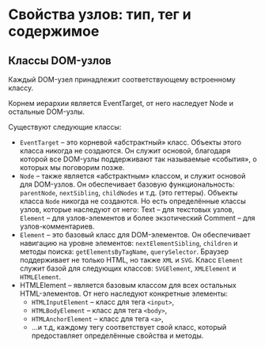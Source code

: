 # Свойства узлов: тип, тег и содержимое

## Классы DOM-узлов

Каждый DOM-узел принадлежит соответствующему встроенному классу.

Корнем иерархии является EventTarget, от него наследует Node и остальные DOM-узлы.

Существуют следующие классы:

- `EventTarget` – это корневой «абстрактный» класс. Объекты этого класса никогда не создаются. Он служит основой, благодаря которой все DOM-узлы поддерживают так называемые «события», о которых мы поговорим позже.
- `Node` – также является «абстрактным» классом, и служит основой для DOM-узлов. Он обеспечивает базовую функциональность: `parentNode`, `nextSibling`, `childNodes` и т.д. (это геттеры). Объекты класса `Node` никогда не создаются. Но есть определённые классы узлов, которые наследуют от него: Text – для текстовых узлов, `Element` – для узлов-элементов и более экзотический Comment – для узлов-комментариев.
- `Element` – это базовый класс для DOM-элементов. Он обеспечивает навигацию на уровне элементов: `nextElementSibling`, `children` и методы поиска: `getElementsByTagName`, `querySelector`. Браузер поддерживает не только HTML, но также `XML` и `SVG`. Класс `Element` служит базой для следующих классов: `SVGElement`, `XMLElement` и `HTMLElement`.
- HTMLElement – является базовым классом для всех остальных HTML-элементов. От него наследуют конкретные элементы:
  - `HTMLInputElement` – класс для тега `<input>`,
  - `HTMLBodyElement` – класс для тега `<body>`,
  - `HTMLAnchorElement` – класс для тега `<a>`,
  - …и т.д, каждому тегу соответствует свой класс, который предоставляет определённые свойства и методы.